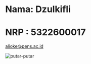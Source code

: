 # Nama: Dzulkifli
# NRP : 5322600017
alioke@pens.ac.id

![putar-putar](https://media.tenor.com/7lHdnabfyTQAAAAi/herta-kurukuru.gif)

